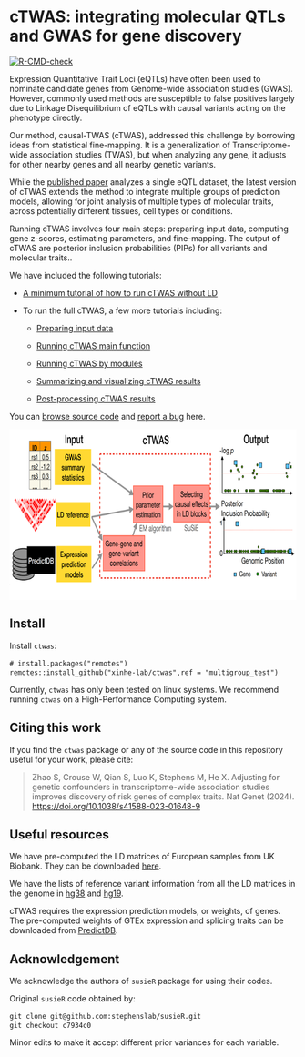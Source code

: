 # cTWAS: integrating molecular QTLs and GWAS for gene discovery

[![R-CMD-check](https://github.com/xinhe-lab/ctwas/actions/workflows/R-CMD-check.yaml/badge.svg)](https://github.com/xinhe-lab/ctwas/actions/workflows/R-CMD-check.yaml)

Expression Quantitative Trait Loci (eQTLs) have often been used to
nominate candidate genes from Genome-wide association studies
(GWAS). However, commonly used methods are susceptible to false
positives largely due to Linkage Disequilibrium of eQTLs with causal
variants acting on the phenotype directly.

Our method, causal-TWAS (cTWAS), addressed this challenge by borrowing ideas from statistical fine-mapping. It is a generalization of Transcriptome-wide association studies (TWAS), but when analyzing any gene, it adjusts for other nearby genes and all nearby genetic variants.

While the [published paper](https://doi.org/10.1038/s41588-023-01648-9) analyzes a single eQTL dataset, the latest version of cTWAS extends the method to integrate multiple groups of prediction models, allowing for joint analysis of multiple types of molecular traits, across potentially different tissues, cell types or conditions.

Running cTWAS involves four main steps: preparing input data, computing gene z-scores, estimating parameters, and fine-mapping. The output of cTWAS are posterior inclusion probabilities (PIPs) for all variants and molecular traits.. 

We have included the following tutorials: 

  * [A minimum tutorial of how to run cTWAS without LD](https://xinhe-lab.github.io/multigroup_ctwas/articles/simple_ctwas_tutorial.html) 

  * To run the full cTWAS, a few more tutorials including:
    
    - [Preparing input data](https://xinhe-lab.github.io/multigroup_ctwas/articles/preparing_ctwas_input_data.html) 

    - [Running cTWAS main function](https://xinhe-lab.github.io/multigroup_ctwas/articles/ctwas_main_function.html)

    - [Running cTWAS by modules](https://xinhe-lab.github.io/multigroup_ctwas/articles/ctwas_modules.html)

    - [Summarizing and visualizing cTWAS results](https://xinhe-lab.github.io/multigroup_ctwas/articles/summarizing_ctwas_results.html)

    - [Post-processing cTWAS results](https://xinhe-lab.github.io/multigroup_ctwas/articles/postprocessing_ctwas_results.html)


You can [browse source code](https://github.com/xinhe-lab/ctwas/tree/multigroup_test) and [report a bug](https://github.com/xinhe-lab/ctwas/issues) here. 

<img style="display:block;margin:auto" width="700" height="300" src="man/figures/workflow.png">

## Install

Install `ctwas`:

```
# install.packages("remotes")
remotes::install_github("xinhe-lab/ctwas",ref = "multigroup_test")
```


Currently, `ctwas` has only been tested on linux systems. 
We recommend running `ctwas` on a High-Performance Computing system.

## Citing this work

If you find the `ctwas` package or any of the source code in this
repository useful for your work, please cite:

> Zhao S, Crouse W, Qian S, Luo K, Stephens M, He X. 
> Adjusting for genetic confounders in transcriptome-wide association 
> studies improves discovery of risk genes of complex traits. 
> Nat Genet (2024). https://doi.org/10.1038/s41588-023-01648-9


## Useful resources

We have pre-computed the LD matrices of European samples from UK Biobank. 
They can be downloaded [here](https://uchicago.box.com/s/jqocacd2fulskmhoqnasrknbt59x3xkn). 

We have the lists of reference variant information from all the LD matrices in the genome in [hg38](https://uchicago.box.com/s/t089or92dkovv0epkrjvxq8r9db9ys99) and [hg19](https://uchicago.box.com/s/ufko2gjagcb693dob4khccqubuztb9pz).

cTWAS requires the expression prediction models, or weights, of genes. 
The pre-computed weights of GTEx expression and splicing traits can be downloaded from [PredictDB](https://predictdb.org/post/2021/07/21/gtex-v8-models-on-eqtl-and-sqtl/). 

## Acknowledgement

We acknowledge the authors of `susieR` package for using their codes.

Original `susieR` code obtained by:
```
git clone git@github.com:stephenslab/susieR.git
git checkout c7934c0
```


Minor edits to make it accept different prior variances for each variable.


